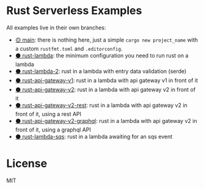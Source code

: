 # Rust Serverless Examples

All examples live in their own branches:

- [🟡 main](https://github.com/fdaciuk/rust-serverless-examples): there is nothing here, just a simple `cargo new project_name` with a custom `rustfmt.toml` and `.editorconfig`.
- [⚫ rust-lambda](https://github.com/fdaciuk/rust-serverless-examples/tree/rust-lambda): the minimum configuration you need to run rust on a lambda
- [⚫ rust-lambda-2](https://github.com/fdaciuk/rust-serverless-examples/tree/rust-lambda-2): rust in a lambda with entry data validation (serde)
- [⚫ rust-api-gateway-v1](https://github.com/fdaciuk/rust-serverless-examples/tree/rust-api-gateway-v1): rust in a lambda with api gateway v1 in front of it
- [⚫ rust-api-gateway-v2](https://github.com/fdaciuk/rust-serverless-examples/tree/rust-api-gateway-v2): rust in a lambda with api gateway v2 in front of it
- [⚫ rust-api-gateway-v2-rest](https://github.com/fdaciuk/rust-serverless-examples/tree/rust-api-gateway-v2-rest): rust in a lambda with api gateway v2 in front of it, using a rest API
- [⚫ rust-api-gateway-v2-graphql](https://github.com/fdaciuk/rust-serverless-examples/tree/rust-api-gateway-v2-graphql): rust in a lambda with api gateway v2 in front of it, using a graphql API
- [⚫ rust-lambda-sqs](https://github.com/fdaciuk/rust-serverless-examples/tree/rust-lambda-sqs): rust in a lambda awaiting for an sqs event

# License

MIT
